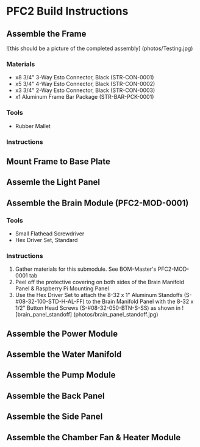 # PFC2 Build Instructions

## Assemble the Frame
![this should be a picture of the completed assembly] (photos/Testing.jpg)

### Materials
 - x8 3/4" 3-Way Esto Connector, Black (STR-CON-0001)
 - x5 3/4" 4-Way Esto Connector, Black (STR-CON-0002)
 - x3 3/4" 2-Way Esto Connector, Black (STR-CON-0003)
 - x1 Aluminum Frame Bar Package (STR-BAR-PCK-0001)
 
### Tools
 - Rubber Mallet
 
### Instructions

## Mount Frame to Base Plate

## Assemle the Light Panel

## Assemble the Brain Module (PFC2-MOD-0001)
 
### Tools
 - Small Flathead Screwdriver
 - Hex Driver Set, Standard
  
### Instructions
 1. Gather materials for this submodule. See BOM-Master's PFC2-MOD-0001 tab
 2. Peel off the protective covering on both sides of the Brain Manifold Panel & Raspberry Pi Mounting Panel
 3. Use the Hex Driver Set to attach the 8-32 x 1" Aluminum Standoffs (S-#08-32-100-STD-H-AL-FF) to the Brain Manifold Panel with the 8-32 x 1/2" Button Head Screws (S-#08-32-050-BTN-S-SS) as shown in ![brain_panel_standoff] (photos/brain_panel_standoff.jpg)
 

## Assemble the Power Module

## Assemble the Water Manifold

## Assemble the Pump Module

## Assemble the Back Panel

## Assemble the Side Panel

## Assemble the Chamber Fan & Heater Module
